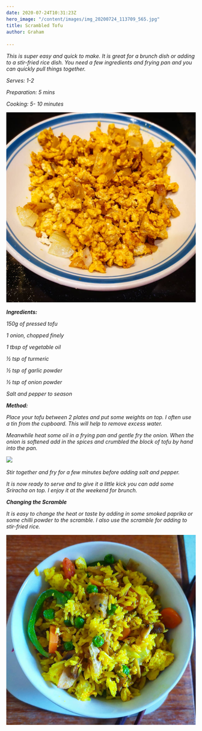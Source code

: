 ```yaml
---
date: 2020-07-24T10:31:23Z
hero_image: "/content/images/img_20200724_113709_565.jpg"
title: Scrambled Tofu
author: Graham

---
```

_This is super easy and quick to make. It is great for a brunch dish or adding to a stir-fried rice dish. You need a few ingredients and frying pan and you can quickly pull things together._

_Serves: 1-2_ 

_Preparation: 5 mins_

_Cooking: 5- 10 minutes_

![](/content/images/img_20200724_113709_565.jpg)

**_Ingredients:_**

_150g of pressed tofu_

_1 onion, chopped finely_

_1 tbsp of vegetable oil_

_½ tsp of turmeric_

_½ tsp of garlic powder_

_½ tsp of onion powder_

_Salt and pepper to season_

**_Method:_**

_Place your tofu between 2 plates and put some weights on top. I often use a tin from the cupboard. This will help to remove excess water._

_Meanwhile heat some oil in a frying pan and gentle fry the onion. When the onion is softened add in the spices and crumbled the block of tofu by hand into the pan._

![](/content/images/img_20200723_182617.jpg)

_Stir together and fry for a few minutes before adding salt and pepper._

_It is now ready to serve and to give it a little kick you can add some Sriracha on top. I enjoy it at the weekend for brunch._

**_Changing the Scramble_**

_It is easy to change the heat or taste by adding in some smoked paprika or some chilli powder to the scramble. I also use the scramble for adding to stir-fried rice._

![](/content/images/img_20200724_113709_553.jpg)